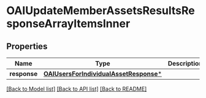 # OAIUpdateMemberAssetsResultsResponseArrayItemsInner

## Properties
Name | Type | Description | Notes
------------ | ------------- | ------------- | -------------
**response** | [**OAIUsersForIndividualAssetResponse***](OAIUsersForIndividualAssetResponse.md) |  | [optional] 

[[Back to Model list]](../README.md#documentation-for-models) [[Back to API list]](../README.md#documentation-for-api-endpoints) [[Back to README]](../README.md)


